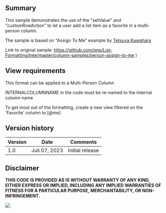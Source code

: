 ## Summary
This sample demonstrates the use of the "setValue" and "customRowAction" to let a user add a list item as a favorite in a multi-person column.

The sample is based on "Assign To Me" example by [Tetsuya Kawahara](https://github.com/tecchan1107) 

Link to original sample: https://github.com/pnp/List-Formatting/tree/master/column-samples/person-assign-to-me )

## View requirements

This format can be applied to a Multi-Person Column

INTERNALCOLUMNNAME in the code must be re-named to the internal column name

To get most out of the formatting, create a new view filtered on the 'Favorite' column to [@me]

## Version history

Version |Date         |Comments
--------|-------------|--------
1.0     |Juli 07, 2023 |Initial release

## Disclaimer

**THIS CODE IS PROVIDED AS IS WITHOUT WARRANTY OF ANY KIND, EITHER EXPRESS OR IMPLIED, INCLUDING ANY IMPLIED WARRANTIES OF FITNESS FOR A PARTICULAR PURPOSE, MERCHANTABILITY, OR NON-INFRINGEMENT.**

<img src="https://pnptelemetry.azurewebsites.net/list-formatting/column-samples/person-assign-to-me" />
